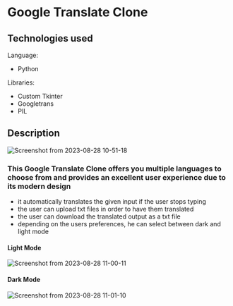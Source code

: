 # Google Translate Clone


## Technologies used
Language:
- Python


Libraries:
- Custom Tkinter
- Googletrans
- PIL


## Description
  ![Screenshot from 2023-08-28 10-51-18](https://github.com/Stamp1t/google-translate-clone/assets/132808663/536ac8eb-25a4-4b09-8d8b-08f7bb6af4f3)
### This Google Translate Clone offers you multiple languages to choose from and provides an excellent user experience due to its modern design
- it automatically translates the given input if the user stops typing
- the user can upload txt files in order to have them translated
- the user can download the translated output as a txt file
- depending on the users preferences, he can select between dark and light mode
#### Light Mode
![Screenshot from 2023-08-28 11-00-11](https://github.com/Stamp1t/google-translate-clone/assets/132808663/c9994001-2b26-4db9-a9e0-489d8a560354)
#### Dark Mode
![Screenshot from 2023-08-28 11-01-10](https://github.com/Stamp1t/google-translate-clone/assets/132808663/77f88242-6ee5-47d5-8525-f65f30ce3ae6)
